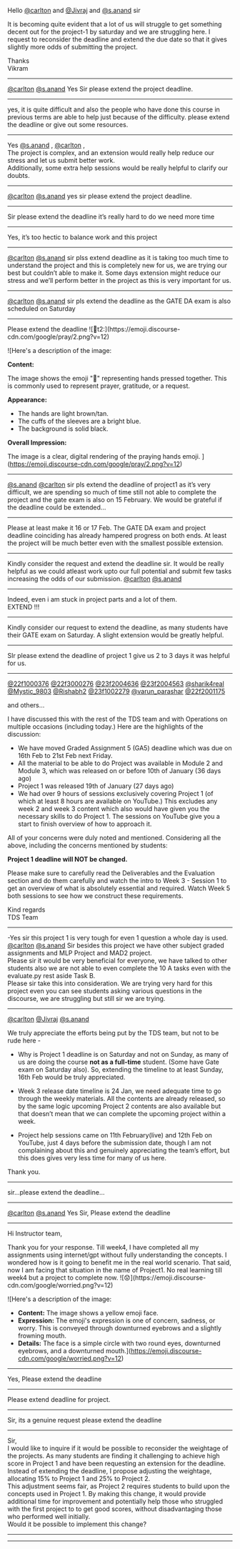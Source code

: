 Hello [@carlton](/u/carlton) and [@Jivraj](/u/jivraj) and
[@s.anand](/u/s.anand) sir

It is becoming quite evident that a lot of us will struggle to get something
decent out for the project-1 by saturday and we are struggling here. I request
to reconsider the deadline and extend the due date so that it gives slightly
more odds of submitting the project.

Thanks  
Vikram



---

[@carlton](/u/carlton) [@s.anand](/u/s.anand) Yes Sir please extend the
project deadline.



---

yes, it is quite difficult and also the people who have done this course in
previous terms are able to help just because of the difficulty. please extend
the deadline or give out some resources.



---

Yes [@s.anand](/u/s.anand) , [@carlton](/u/carlton) ,  
The project is complex, and an extension would really help reduce our stress
and let us submit better work.  
Additionally, some extra help sessions would be really helpful to clarify our
doubts.



---

[@carlton](/u/carlton) [@s.anand](/u/s.anand) yes sir please extend the
project deadline.



---

Sir please extend the deadline it’s really hard to do we need more time



---

Yes, it’s too hectic to balance work and this project



---

[@carlton](/u/carlton) [@s.anand](/u/s.anand) sir plss extend deadline as it
is taking too much time to understand the project and this is completely new
for us, we are trying our best but couldn’t able to make it. Some days
extension might reduce our stress and we’ll perform better in the project as
this is very important for us.



---

[@carlton](/u/carlton) [@s.anand](/u/s.anand) sir pls extend the deadline as
the GATE DA exam is also scheduled on Saturday



---

Please extend the deadline ![:pray:t2:](https://emoji.discourse-
cdn.com/google/pray/2.png?v=12)



![Here's a description of the image:

**Content:**

The image shows the emoji "🙏" representing hands pressed together. This is commonly used to represent prayer, gratitude, or a request.

**Appearance:**

*   The hands are light brown/tan.
*   The cuffs of the sleeves are a bright blue.
*   The background is solid black.

**Overall Impression:**

The image is a clear, digital rendering of the praying hands emoji.
](https://emoji.discourse-cdn.com/google/pray/2.png?v=12)


---

[@s.anand](/u/s.anand) [@carlton](/u/carlton) sir pls extend the deadline of
project1 as it’s very difficult, we are spending so much of time still not
able to complete the project and the gate exam is also on 15 February. We
would be grateful if the deadline could be extended…



---

Please at least make it 16 or 17 Feb. The GATE DA exam and project deadline
coinciding has already hampered progress on both ends. At least the project
will be much better even with the smallest possible extension.



---

Kindly consider the request and extend the deadline sir. It would be really
helpful as we could atleast work upto our full potential and submit few tasks
increasing the odds of our submission. [@carlton](/u/carlton)
[@s.anand](/u/s.anand)



---

Indeed, even i am stuck in project parts and a lot of them.  
EXTEND !!!



---

Kindly consider our request to extend the deadline, as many students have
their GATE exam on Saturday. A slight extension would be greatly helpful.



---

SIr please extend the deadline of project 1 give us 2 to 3 days it was helpful
for us.



---

[@22f1000376](/u/22f1000376) [@22f3000276](/u/22f3000276)
[@23f2004636](/u/23f2004636) [@23f2004563](/u/23f2004563)
[@sharik4real](/u/sharik4real) [@Mystic_9803](/u/mystic_9803)
[@Rishabh2](/u/rishabh2) [@23f1002279](/u/23f1002279)
[@varun_parashar](/u/varun_parashar) [@22f2001175](/u/22f2001175)

and others…

I have discussed this with the rest of the TDS team and with Operations on
multiple occasions (including today.) Here are the highlights of the
discussion:

  * We have moved Graded Assignment 5 (GA5) deadline which was due on 16th Feb to 21st Feb next Friday.
  * All the material to be able to do Project was available in Module 2 and Module 3, which was released on or before 10th of January (36 days ago)
  * Project 1 was released 19th of January (27 days ago)
  * We had over 9 hours of sessions exclusively covering Project 1 (of which at least 8 hours are available on YouTube.) This excludes any week 2 and week 3 content which also would have given you the necessary skills to do Project 1. The sessions on YouTube give you a start to finish overview of how to approach it.

All of your concerns were duly noted and mentioned. Considering all the above,
including the concerns mentioned by students:

**Project 1 deadline will NOT be changed.**

Please make sure to carefully read the Deliverables and the Evaluation section
and do them carefully and watch the intro to Week 3 - Session 1 to get an
overview of what is absolutely essential and required. Watch Week 5 both
sessions to see how we construct these requirements.

Kind regards  
TDS Team



---

-Yes sir this project 1 is very tough for even 1 question a whole day is used.  
[@carlton](/u/carlton) [@s.anand](/u/s.anand) Sir besides this project we have
other subject graded assignments and MLP Project and MAD2 project.  
Please sir it would be very beneficial for everyone, we have talked to other
students also we are not able to even complete the 10 A tasks even with the
evaluate.py rest aside Task B.  
Please sir take this into consideration. We are trying very hard for this
project even you can see students asking various questions in the discourse,
we are struggling but still sir we are trying.



---

[@carlton](/u/carlton) [@Jivraj](/u/jivraj) [@s.anand](/u/s.anand)

We truly appreciate the efforts being put by the TDS team, but not to be rude
here -

  * Why is Project 1 deadline is on Saturday and not on Sunday, as many of us are doing the course **not as a full-time** student. (Some have Gate exam on Saturday also). So, extending the timeline to at least Sunday, 16th Feb would be truly appreciated.

  * Week 3 release date timeline is 24 Jan, we need adequate time to go through the weekly materials. All the contents are already released, so by the same logic upcoming Project 2 contents are also available but that doesn’t mean that we can complete the upcoming project within a week.

  * Project help sessions came on 11th February(live) and 12th Feb on YouTube, just 4 days before the submission date, though I am not complaining about this and genuinely appreciating the team’s effort, but this does gives very less time for many of us here.

Thank you.



---

sir…please extend the deadline…



---

[@carlton](/u/carlton) [@s.anand](/u/s.anand) Yes Sir, Please extend the
deadline



---

Hi Instructor team,

Thank you for your response. Till week4, I have completed all my assignments
using internet/gpt without fully understanding the concepts. I wondered how is
it going to benefit me in the real world scenario. That said, now I am facing
that situation in the name of Project1. No real learning till week4 but a
project to complete now. ![:worried:](https://emoji.discourse-
cdn.com/google/worried.png?v=12)



![Here's a description of the image:

*   **Content:** The image shows a yellow emoji face.
*   **Expression:** The emoji's expression is one of concern, sadness, or worry. This is conveyed through downturned eyebrows and a slightly frowning mouth.
*   **Details:** The face is a simple circle with two round eyes, downturned eyebrows, and a downturned mouth.](https://emoji.discourse-cdn.com/google/worried.png?v=12)


---

Yes, Please extend the deadline



---

Please extend deadline for project.



---

Sir, its a genuine request please extend the deadline



---

Sir,  
I would like to inquire if it would be possible to reconsider the weightage of
the projects. As many students are finding it challenging to achieve high
score in Project 1 and have been requesting an extension for the deadline.
Instead of extending the deadline, I propose adjusting the weightage,
allocating 15% to Project 1 and 25% to Project 2.  
This adjustment seems fair, as Project 2 requires students to build upon the
concepts used in Project 1. By making this change, it would provide additional
time for improvement and potentially help those who struggled with the first
project to to get good scores, without disadvantaging those who performed well
initially.  
Would it be possible to implement this change?



---





---

